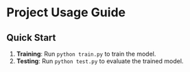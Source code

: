 # Project Usage Guide

## Quick Start
1. ​**Training**: Run `python train.py` to train the model.
2. ​**Testing**: Run `python test.py` to evaluate the trained model.
